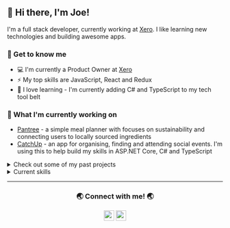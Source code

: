 ## 👋 Hi there, I'm Joe!

I'm a full stack developer, currently working at [Xero][xero]. I like learning new technologies and building awesome apps.

### 👾 Get to know me

- 💻 I'm currently a Product Owner at [Xero][xero]
- ⚡ My top skills are JavaScript, React and Redux
- 🌱 I love learning - I'm currently adding C# and TypeScript to my tech tool belt

### 🔭 What I'm currently working on

- [Pantree][pantree] - a simple meal planner with focuses on sustainability and connecting users to locally sourced ingredients
- [CatchUp][catchup] - an app for organising, finding and attending social events. I'm using this to help build my skills in ASP.NET Core, C# and TypeScript
<!-- - [Allocredit][allocredit] - an app that allows Xero users to allocate credit notes to their AR invoices in bulk -->

<details>
  <summary>Check out some of my past projects</summary>
  <br>
  
  I recently graduated from [Enspiral Dev Academy][eda], a full immersion development boot camp. The projects below were completed while I was on the boot camp and are a mix of individual and group projects. They're listed in chronological order of when they were built, with the most recent being at the top.

  - [show-me-the-money][show-me-the-money] - Records and tracks the cost of meetings based on hourly rates of the attendees
  - [todo-full-stack][todo-full-stack] - A simple to-do list app
  - [quiz-me-tender][quiz-me-tender] - Pub quiz app!
  - [life-of-the-party][life-of-the-party] - Web-based version of the American card game, Black or Red
  - [grateful-8][grateful-8] - The magic 8 ball redefined
  - [mind-eater][mind-eater] - A very basic game that 'guesses' what your favourite food is
  - [conways][conways] - Console app that simulates Conway's Game of Life
  - [tdd-bowling][tdd-bowling] - A bowling score calculator built using TDD
  - [sonic-minesweeper][sonic-minesweeper] - Minesweeper to the theme of Sonic the Hedgehog
  - [calculator][calculator] - A basic calculator inspired by retro Casio calculator watches
</details>

<details>
  <summary>Current skills</summary>
  <br>

  - HTML
  - CSS - both custom and frameworks like Materialize, Bulma and Skeleton
  - JavaScript
  - React and Redux
  - Handlebars
  - Express
  - Knex with SQLite and PostgreSQL
  - Node.js
  - RESTful APIs

</details>

---

<h3 align="center">🌏 Connect with me! 🌏</h3>

<p align="center">
  <a href="https://www.linkedin.com/in/josef-butler/" alt="Joe Butler | LinkedIn"><img width="24px" src="https://cdn.jsdelivr.net/npm/simple-icons@3.4.0/icons/linkedin.svg"></a>
  <a href="https://github.com/josef-butler" alt="Joe Butler | GitHub"><img width="24px" src="https://cdn.jsdelivr.net/npm/simple-icons@3.4.0/icons/github.svg"></a>
</p>

[xero]: https://www.xero.com/
[eda]: https://devacademy.co.nz/

[pantree]: https://github.com/kotare-2020/Pantree
[catchup]: https://github.com/josef-butler/catchup
[allocredit]: https://github.com/josef-butler/allocredit

[todo-full-stack]: https://github.com/josef-butler/todo-full-stack
[show-me-the-money]: https://github.com/josef-butler/show-me-the-money
[conways]: https://github.com/josef-butler/conways
[life-of-the-party]: https://github.com/kotare-2020/life-of-the-party
[quiz-me-tender]: https://github.com/kotare-2020/quiz-me-tender
[grateful-8]: https://github.com/kotare-2020/grateful-8
[mind-eater]: https://github.com/kotare-2020/mind-eater
[tdd-bowling]: https://github.com/josef-butler/tdd-bowling
[sonic-minesweeper]: https://github.com/josef-butler/sonic-minesweeper
[calculator]: https://github.com/josef-butler/calculator
